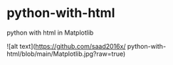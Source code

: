 # python-with-html
python with html in Matplotlib 

![alt text](https://github.com/saad2016x/
python-with-html/blob/main/Matplotlib.jpg?raw=true)
